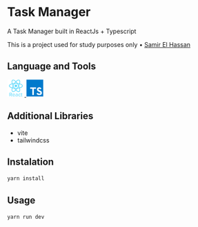 # Task Manager

A Task Manager built in ReactJs + Typescript

This is a project used for study purposes only • [Samir El Hassan](https://github.com/samirelhassann)


## Language and Tools

<p align="left"> <a href="https://reactjs.org/" target="_blank" rel="noreferrer"> <img src="https://raw.githubusercontent.com/devicons/devicon/master/icons/react/react-original-wordmark.svg" alt="react" width="40" height="40"/> </a> <a href="https://www.typescriptlang.org/" target="_blank" rel="noreferrer"> <img src="https://raw.githubusercontent.com/devicons/devicon/master/icons/typescript/typescript-original.svg" alt="typescript" width="40" height="40"/> </a> </p>

## Additional Libraries

- vite
- tailwindcss

## Instalation

```bash
yarn install
```

## Usage

```bash
yarn run dev
```
